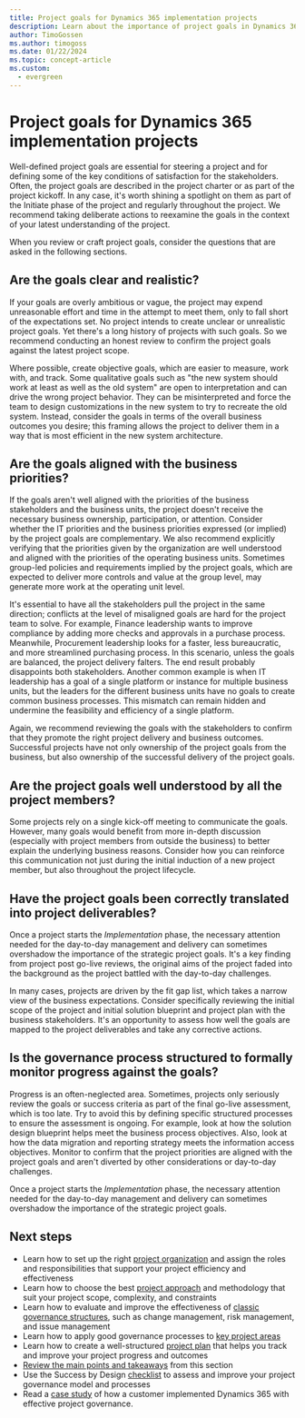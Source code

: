 ```yaml
---
title: Project goals for Dynamics 365 implementation projects
description: Learn about the importance of project goals in Dynamics 365 implementation projects, including questions to consider when forming your goals.
author: TimoGossen
ms.author: timogoss
ms.date: 01/22/2024
ms.topic: concept-article
ms.custom:
  - evergreen
---
```


# Project goals for Dynamics 365 implementation projects

Well-defined project goals are essential for steering a project and for defining some of the key conditions of satisfaction for the stakeholders. Often, the project goals are described in the project charter or as part of the project kickoff. In any case, it's worth shining a spotlight on them as part of the Initiate phase of the project and regularly throughout the project. We recommend taking deliberate actions to reexamine the goals in the context of your latest understanding of the project.

When you review or craft project goals, consider the questions that are asked in the following sections.

## Are the goals clear and realistic?

If your goals are overly ambitious or vague, the project may expend unreasonable effort and time in the attempt to meet them, only to fall short of the expectations set. No project intends to create unclear or unrealistic project goals. Yet there's a long history of projects with such goals. So we recommend conducting an honest review to confirm the project goals against the latest project scope.

Where possible, create objective goals, which are easier to measure, work with, and track. Some qualitative goals such as "the new system should work at least as well as the old system" are open to interpretation and can drive the wrong project behavior. They can be misinterpreted and force the team to design customizations in the new system to try to recreate the old system. Instead, consider the goals in terms of the overall business outcomes you desire; this framing allows the project to deliver them in a way that is most efficient in the new system architecture.

## Are the goals aligned with the business priorities?

If the goals aren't well aligned with the priorities of the business stakeholders and the business units, the project doesn't receive the necessary business ownership, participation, or attention. Consider whether the IT priorities and the business priorities expressed (or implied) by the project goals are complementary. We also recommend explicitly verifying that the priorities given by the organization are well understood and aligned with the priorities of the operating business units. Sometimes group-led policies and requirements implied by the project goals, which are expected to deliver more controls and value at the group level, may generate more work at the operating unit level.

It's essential to have all the stakeholders pull the project in the same direction; conflicts at the level of misaligned goals are hard for the project team to solve. For example, Finance leadership wants to improve compliance by adding more checks and approvals in a purchase process. Meanwhile, Procurement leadership looks for a faster, less bureaucratic, and more streamlined purchasing process. In this scenario, unless the goals are balanced, the project delivery falters. The end result probably disappoints both stakeholders. Another common example is when IT leadership has a goal of a single platform or instance for multiple business units, but the leaders for the different business units have no goals to create common business processes. This mismatch can remain hidden and undermine the feasibility and efficiency of a single platform.

Again, we recommend reviewing the goals with the stakeholders to confirm that they promote the right project delivery and business outcomes. Successful projects have not only ownership of the project goals from the business, but also ownership of the successful delivery of the project goals.

## Are the project goals well understood by all the project members?

Some projects rely on a single kick-off meeting to communicate the goals. However, many goals would benefit from more in-depth discussion (especially with project members from outside the business) to better explain the underlying business reasons. Consider how you can reinforce this communication not just during the initial induction of a new project member, but also throughout the project lifecycle.

## Have the project goals been correctly translated into project deliverables?

Once a project starts the *Implementation* phase, the necessary attention needed for the day-to-day management and delivery can sometimes overshadow the importance of the strategic project goals. It's a key finding from project post go-live reviews, the original aims of the project faded into the background as the project battled with the day-to-day challenges.

In many cases, projects are driven by the fit gap list, which takes a narrow view of the business expectations. Consider specifically reviewing the initial scope of the project and initial solution blueprint and project plan with the business stakeholders. It's an opportunity to assess how well the goals are mapped to the project deliverables and take any corrective actions.

## Is the governance process structured to formally monitor progress against the goals?

Progress is an often-neglected area. Sometimes, projects only seriously review the goals or success criteria as part of the final go-live assessment, which is too late. Try to avoid this by defining specific structured processes to ensure the assessment is ongoing. For example, look at how the solution design blueprint helps meet the business process objectives. Also, look at how the data migration and reporting strategy meets the information access objectives. Monitor to confirm that the project priorities are aligned with the project goals and aren't diverted by other considerations or day-to-day challenges.

Once a project starts the *Implementation* phase, the necessary attention needed for the day-to-day management and delivery can sometimes overshadow the importance of the strategic project goals.  

## Next steps

- Learn how to set up the right [project organization](project-governance-project-organization.md) and assign the roles and responsibilities that support your project efficiency and effectiveness
- Learn how to choose the best [project approach](project-governance-project-approach.md) and methodology that suit your project scope, complexity, and constraints
- Learn how to evaluate and improve the effectiveness of [classic governance structures](project-governance-classic-structures.md), such as change management, risk management, and issue management
- Learn how to apply good governance processes to [key project areas](project-governance-key-project-areas.md)
- Learn how to create a well-structured [project plan](project-governance-project-plan.md) that helps you track and improve your project progress and outcomes
- [Review the main points and takeaways](project-governance-conclusion.md) from this section
- Use the Success by Design [checklist](project-governance-checklist.md) to assess and improve your project governance model and processes
- Read a [case study](project-governance-case-study.md) of how a customer implemented Dynamics 365 with effective project governance.
